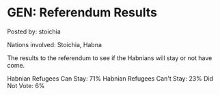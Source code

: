 # GEN: Referendum Results

Posted by: stoichia

Nations involved: Stoichia, Habna

The results to the referendum to see if the Habnians will stay or not have come.

Habnian Refugees Can Stay: 71%
Habnian Refugees Can't Stay: 23%
Did Not Vote: 6%